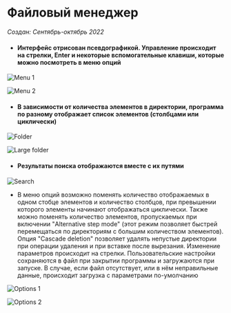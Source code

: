 # Файловый менеджер

*Создан: Сентябрь-октябрь 2022*

* #### Интерфейс отрисован псевдографикой. Управление происходит на стрелки, Enter и некоторые вспомогательные клавиши, которые можно посмотреть в меню опций

![Menu 1](https://user-images.githubusercontent.com/104451273/202238312-ebdc0d4f-106b-4f8a-b434-b792d2168613.png)

![Menu 2](https://user-images.githubusercontent.com/104451273/202238316-a4982e45-1ecf-4e1c-94bc-2deb29b9f31b.png)

* #### В зависимости от количества элементов в директории, программа по разному отображает список элементов (столбцами или циклически)

![Folder](https://user-images.githubusercontent.com/104451273/202238302-716b10c2-3db9-4eab-9a54-e46addda0648.png)

![Large folder](https://user-images.githubusercontent.com/104451273/202238310-95a73aff-0583-4397-b9a2-83872f856b2f.png)

* #### Результаты поиска отображаются вместе с их путями

![Search](https://user-images.githubusercontent.com/104451273/202238326-80548112-056d-47a6-a9cf-16b037cd8c4f.png)

* В меню опций возможно поменять количество отображаемых в одном стобце элементов и количество столбцов, при превышении которого элементы начинают отображаться циклически. Также можно поменять количество элементов, пропускаемых при включении "Alternative step mode" (этот режим позволяет быстрей перемещаться по директориям с большим количеством элементов). Опция "Cascade deletion" позволяет удалять непустые директории при операции удаления и при вставке после вырезания. Изменение параметров происходит на стрелки. Пользовательские настройки сохраняются в файл при закрытии программы и загружаются при запуске. В случае, если файл отсутствует, или в нём неправильные данные, происходит загрузка с параметрами по-умолчанию

![Options 1](https://user-images.githubusercontent.com/104451273/202238319-196fca59-5f9e-48b3-988c-dba9b67df1d6.png)

![Options 2](https://user-images.githubusercontent.com/104451273/202238324-9fe30ec3-cb40-431d-8077-22b06133dbe8.png)

